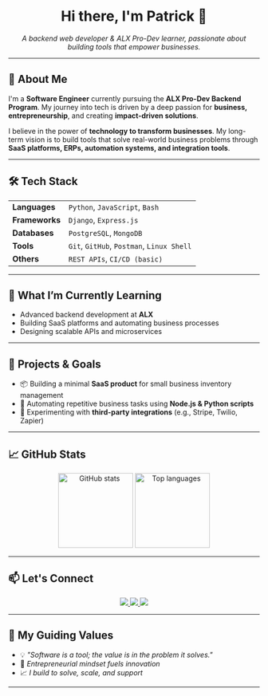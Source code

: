 <h1 align="center">Hi there, I'm Patrick 👋</h1>

<p align="center">
  <em>A backend web developer & ALX Pro-Dev learner, passionate about building tools that empower businesses.</em>
</p>

---

## 🚀 About Me

I'm a **Software Engineer** currently pursuing the **ALX Pro-Dev Backend Program**. My journey into tech is driven by a deep passion for **business, entrepreneurship**, and creating **impact-driven solutions**.

I believe in the power of **technology to transform businesses**. My long-term vision is to build tools that solve real-world business problems through **SaaS platforms, ERPs, automation systems, and integration tools**.

---

## 🛠️ Tech Stack

<table>
  <tr>
    <td><strong>Languages</strong></td>
    <td><code>Python</code>, <code>JavaScript</code>, <code>Bash</code></td>
  </tr>
  <tr>
    <td><strong>Frameworks</strong></td>
    <td><code>Django</code>, <code>Express.js</code></td>
  </tr>
  <tr>
    <td><strong>Databases</strong></td>
    <td><code>PostgreSQL</code>, <code>MongoDB</code></td>
  </tr>
  <tr>
    <td><strong>Tools</strong></td>
    <td><code>Git</code>, <code>GitHub</code>, <code>Postman</code>, <code>Linux Shell</code></td>
  </tr>
  <tr>
    <td><strong>Others</strong></td>
    <td><code>REST APIs</code>, <code>CI/CD (basic)</code></td>
  </tr>
</table>

---

## 🌱 What I’m Currently Learning

- Advanced backend development at **ALX**
- Building SaaS platforms and automating business processes
- Designing scalable APIs and microservices

---

## 🔭 Projects & Goals

- 📦 Building a minimal **SaaS product** for small business inventory management  
- 🤖 Automating repetitive business tasks using **Node.js & Python scripts**  
- 🔌 Experimenting with **third-party integrations** (e.g., Stripe, Twilio, Zapier)  

---

## 📈 GitHub Stats

<p align="center">
  <img src="https://github-readme-stats.vercel.app/api?username=mutabpato&show_icons=true&theme=radical" alt="GitHub stats" height="150"/>
  <img src="https://github-readme-stats.vercel.app/api/top-langs/?username=mutabpato&layout=compact&theme=radical" alt="Top languages" height="150"/>
</p>

---

## 📫 Let's Connect

<p align="center">
  <a href="https://www.linkedin.com/in/mutabazipatrick/" target="_blank">
    <img src="https://img.shields.io/badge/LinkedIn-blue?style=for-the-badge&logo=linkedin" />
  </a>
  <a href="https://twitter.com/mutab_pato" target="_blank">
    <img src="https://img.shields.io/badge/Twitter-black?style=for-the-badge&logo=twitter" />
  </a>
  <a href="patrickmtbz@email.com">
    <img src="https://img.shields.io/badge/Email-d14836?style=for-the-badge&logo=gmail&logoColor=white" />
  </a>
</p>

---

## 🧭 My Guiding Values

- 💡 *"Software is a tool; the value is in the problem it solves."*  
- 💼 *Entrepreneurial mindset fuels innovation*  
- 📈 *I build to solve, scale, and support*  

---

<!-- Pinned Projects will show up below automatically -->
